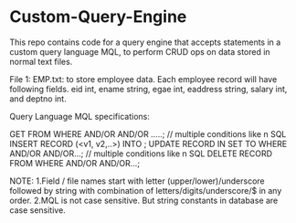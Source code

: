 # Custom-Query-Engine


This repo contains code for a query engine that accepts statements in a custom query language MQL, to perform CRUD ops on data stored in normal text files.

File 1: EMP.txt: to store employee data. Each employee record will have following fields. eid int, ename string, egae int, eaddress string, salary int, and deptno int.

Query Language MQL specifications:

GET <fields list separated by comma> FROM <file> WHERE <cond1> AND/OR <cond2> AND/OR .....; // multiple conditions like n SQL
INSERT RECORD (<v1, v2,..>) INTO <filename>;
UPDATE RECORD IN <filename> SET <fileld> TO <newvalue> WHERE <cond1> AND/OR <cond2> AND/OR...; // multiple conditions like n SQL
DELETE RECORD FROM <filename> WHERE <cond1> AND/OR <cond2> AND/OR...;


NOTE:
1.Field / file names start with letter (upper/lower)/underscore followed by string with combination of letters/digits/underscore/$ in any order.
2.MQL is not case sensitive. But string constants in database are case sensitive.

